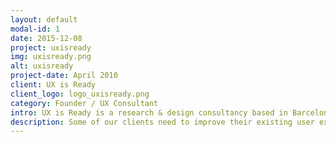 ```yaml
---
layout: default
modal-id: 1
date: 2015-12-08
project: uxisready
img: uxisready.png
alt: uxisready
project-date: April 2010
client: UX is Ready
client_logo: logo_uxisready.png
category: Founder / UX Consultant
intro: UX is Ready is a research & design consultancy based in Barcelona, working with clients both locally and Internationally.
description: Some of our clients need to improve their existing user experiences, while others hire us to craft a new product or service. We tailor our process to meet each clients needs, shaping products and services that work and customers enjoy using.
---
```

